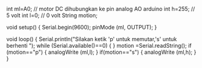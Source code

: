 int ml=A0; // motor DC dihubungkan ke pin analog AO arduino
int h=255; // 5 volt
int l=0; // 0 volt
String motion;

void setup() {
  Serial.begin(9600);
  pinMode (ml, OUTPUT);
}

void loop() {
  Serial.println("Silakan ketik 'p' untuk memutar,'s' untuk berhenti ");
    while (Serial.available()==0) { }
  motion =Serial.readString();
  if (motion=="p") {
    analogWrite (ml,l);
  }
  if(motion=="s") {
    analogWrite (ml,h);
  }
}
